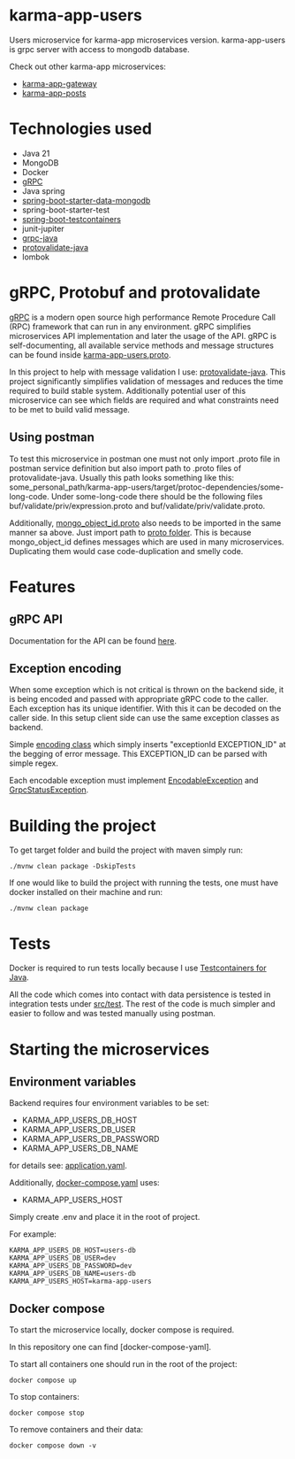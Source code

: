 # karma-app-users

Users microservice for karma-app microservices version. karma-app-users is grpc server with access to mongodb database.

Check out other karma-app microservices:

- [karma-app-gateway]
- [karma-app-posts]

# Technologies used

- Java 21
- MongoDB
- Docker
- [gRPC]
- Java spring
- [spring-boot-starter-data-mongodb]
- spring-boot-starter-test
- [spring-boot-testcontainers]
- junit-jupiter
- [grpc-java]
- [protovalidate-java]
- lombok

# gRPC, Protobuf and protovalidate

[gRPC] is a modern open source high performance Remote Procedure Call (RPC) framework that can run in any environment. 
gRPC simplifies microservices API implementation and later the usage of the API. gRPC is self-documenting, all available 
service methods and message structures can be found inside [karma-app-users.proto].

In this project to help with message validation I use: [protovalidate-java]. This project significantly simplifies 
validation of messages and reduces the time required to build stable system. Additionally potential user of this 
microservice can see which fields are required and what constraints need to be met to build valid message.

## Using postman

To test this microservice in postman one must not only import .proto file in postman service definition but also import
path to .proto files of protovalidate-java. Usually this path looks something like this:
some_personal_path/karma-app-users/target/protoc-dependencies/some-long-code. Under some-long-code there should be the
following files buf/validate/priv/expression.proto and buf/validate/priv/validate.proto.

Additionally, [mongo_object_id.proto] also needs to be imported in the same manner sa above. Just import path
to [proto folder]. This is because mongo_object_id defines messages which are used in many microservices. Duplicating 
them would case code-duplication and smelly code.

# Features

## gRPC API

Documentation for the API can be found [here][gRPC-API-docs].

## Exception encoding

When some exception which is not critical is thrown on the backend side, it is being encoded and passed with appropriate
gRPC code to the caller. Each exception has its unique identifier. With this it can be decoded on the caller side.
In this setup client side can use the same exception classes as backend.

Simple [encoding class] which simply inserts "exceptionId EXCEPTION_ID" at the begging of error message. This 
EXCEPTION_ID can be parsed with simple regex.

Each encodable exception must implement [EncodableException] and [GrpcStatusException].

# Building the project

To get target folder and build the project with maven simply run:

```
./mvnw clean package -DskipTests
```

If one would like to build the project with running the tests, one must have docker installed on their machine and run:

```
./mvnw clean package
```

# Tests

Docker is required to run tests locally because I use [Testcontainers for Java].

All the code which comes into contact with data persistence is tested in integration tests under [src/test].
The rest of the code is much simpler and easier to follow and was tested manually using postman.

# Starting the microservices

## Environment variables

Backend requires four environment variables to be set:

- KARMA_APP_USERS_DB_HOST
- KARMA_APP_USERS_DB_USER
- KARMA_APP_USERS_DB_PASSWORD
- KARMA_APP_USERS_DB_NAME

for details see: [application.yaml].

Additionally, [docker-compose.yaml] uses:

- KARMA_APP_USERS_HOST

Simply create .env and place it in the root of project.

For example:

```
KARMA_APP_USERS_DB_HOST=users-db
KARMA_APP_USERS_DB_USER=dev
KARMA_APP_USERS_DB_PASSWORD=dev
KARMA_APP_USERS_DB_NAME=users-db
KARMA_APP_USERS_HOST=karma-app-users
```

## Docker compose

To start the microservice locally, docker compose is required.

In this repository one can find [docker-compose-yaml].

To start all containers one should run in the root of the project:

```
docker compose up
```

To stop containers:

```
docker compose stop
```

To remove containers and their data:

```
docker compose down -v
```

[spring-boot-starter-data-mongodb]: https://docs.spring.io/spring-data/mongodb/docs/current/reference/html/
[spring-boot-testcontainers]: https://spring.io/blog/2023/06/23/improved-testcontainers-support-in-spring-boot-3-1
[grpc-java]: https://github.com/grpc/grpc-java
[protovalidate-java]: https://github.com/bufbuild/protovalidate-java
[gRPC]: https://grpc.io/
[Testcontainers for Java]: https://java.testcontainers.org/

[karma-app-gateway]: https://github.com/msik-404/karma-app/tree/main/karma-app-gateway
[karma-app-posts]: https://github.com/msik-404/karma-app/tree/main/karma-app-posts
[docker-compose.yaml]: https://github.com/msik-404/karma-app/blob/main/karma-app-users/docker-compose.yaml
[application.yaml]: https://github.com/msik-404/karma-app/blob/main/karma-app-users/src/main/resources/application.yaml
[karma-app-users.proto]: https://github.com/msik-404/karma-app/blob/main/karma-app-users/src/main/proto/karma_app_users.proto
[mongo_object_id.proto]: https://github.com/msik-404/karma-app/blob/main/karma-app-users/src/main/proto/mongo_object_id.proto
[proto folder]: https://github.com/msik-404/karma-app/tree/main/karma-app-users/src/main/proto
[gRPC-API-docs]: https://github.com/msik-404/karma-app/blob/main/karma-app-users/gRPC_API_docs.md
[encoding class]: https://github.com/msik-404/karma-app/blob/main/karma-app-users/src/main/java/com/msik404/karmaappusers/encoding/ExceptionEncoder.java
[EncodableException]: https://github.com/msik-404/karma-app/blob/main/karma-app-users/src/main/java/com/msik404/karmaappusers/encoding/EncodableException.java
[GrpcStatusException]: https://github.com/msik-404/karma-app/blob/main/karma-app-users/src/main/java/com/msik404/karmaappusers/grpc/impl/exception/GrpcStatusException.java
[src/test]: https://github.com/msik-404/karma-app/tree/main/karma-app-users/src/test